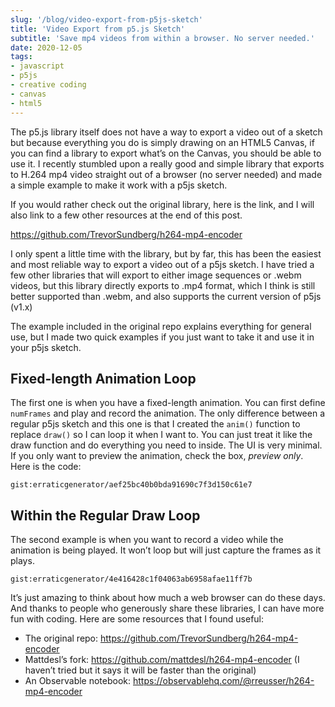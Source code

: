 ```yaml
---
slug: '/blog/video-export-from-p5js-sketch'
title: 'Video Export from p5.js Sketch'
subtitle: 'Save mp4 videos from within a browser. No server needed.'
date: 2020-12-05
tags:
- javascript
- p5js
- creative coding
- canvas
- html5
---
```


The p5.js library itself does not have a way to export a video out of a sketch but because everything you do is simply drawing on an HTML5 Canvas, if you can find a library to export what’s on the Canvas, you should be able to use it. I recently stumbled upon a really good and simple library that exports to H.264 mp4 video straight out of a browser (no server needed) and made a simple example to make it work with a p5js sketch.

If you would rather check out the original library, here is the link, and I will also link to a few other resources at the end of this post.

https://github.com/TrevorSundberg/h264-mp4-encoder

I only spent a little time with the library, but by far, this has been the easiest and most reliable way to export a video out of a p5js sketch. I have tried a few other libraries that will export to either image sequences or .webm videos, but this library directly exports to .mp4 format, which I think is still better supported than .webm, and also supports the current version of p5js (v1.x)

The example included in the original repo explains everything for general use, but I made two quick examples if you just want to take it and use it in your p5js sketch.

## Fixed-length Animation Loop

The first one is when you have a fixed-length animation. You can first define `numFrames` and play and record the animation. The only difference between a regular p5js sketch and this one is that I created the `anim()` function to replace `draw()` so I can loop it when I want to. You can just treat it like the draw function and do everything you need to inside. The UI is very minimal. If you only want to preview the animation, check the box, *preview only*. Here is the code:

`gist:erraticgenerator/aef25bc40b0bda91690c7f3d150c61e7`

## Within the Regular Draw Loop

The second example is when you want to record a video while the animation is being played. It won’t loop but will just capture the frames as it plays.

`gist:erraticgenerator/4e416428c1f04063ab6958afae11ff7b`

It’s just amazing to think about how much a web browser can do these days. And thanks to people who generously share these libraries, I can have more fun with coding. Here are some resources that I found useful:

- The original repo: https://github.com/TrevorSundberg/h264-mp4-encoder
- Mattdesl’s fork: https://github.com/mattdesl/h264-mp4-encoder (I haven’t tried but it says it will be faster than the original)
- An Observable notebook: https://observablehq.com/@rreusser/h264-mp4-encoder